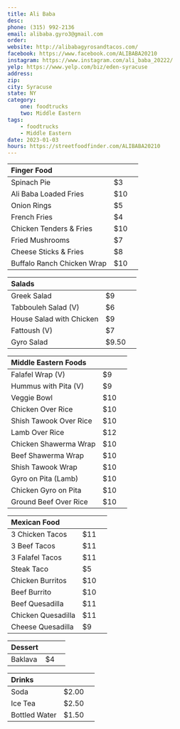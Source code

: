 ```yaml
---
title: Ali Baba
desc: 
phone: (315) 992-2136
email: alibaba.gyro3@gmail.com
order:
website: http://alibabagyrosandtacos.com/
facebook: https://www.facebook.com/ALIBABA20210
instagram: https://www.instagram.com/ali_baba_20222/
yelp: https://www.yelp.com/biz/eden-syracuse
address: 
zip: 
city: Syracuse
state: NY
category:
    one: foodtrucks
    two: Middle Eastern
tags: 
    - foodtrucks
    - Middle Eastern
date: 2023-01-03
hours: https://streetfoodfinder.com/ALIBABA20210
---
```


| Finger Food | | |
| :--- | :--- | :--- |
| Spinach Pie | $3 | |
| Ali Baba Loaded Fries | $10 | |
| Onion Rings | $5 | |
| French Fries | $4 | |
| Chicken Tenders & Fries | $10 | |
| Fried Mushrooms | $7 | |
| Cheese Sticks & Fries | $8 | |
| Buffalo Ranch Chicken Wrap | $10 | |

| Salads | | |
| :--- | :--- | :--- |
| Greek Salad | $9 | |
| Tabbouleh Salad (V)  | $6 | |
| House Salad with Chicken | $9 | |
| Fattoush (V) | $7 | |
| Gyro Salad | $9.50 | |

| Middle Eastern Foods | | |
| :--- | :--- | :--- |
| Falafel Wrap (V) | $9 | |
| Hummus with Pita (V) | $9 | |
| Veggie Bowl | $10 | |
| Chicken Over Rice | $10 | |
| Shish Tawook Over Rice | $10 | |
| Lamb Over Rice | $12 | |
| Chicken Shawerma Wrap | $10 | |
| Beef Shawerma Wrap | $10 | |
| Shish Tawook Wrap | $10 | |
| Gyro on Pita (Lamb) | $10 | |
| Chicken Gyro on Pita | $10 | |
| Ground Beef Over Rice | $10 | |

| Mexican Food | | |
| :--- | :--- | :--- |
| 3 Chicken Tacos | $11 | |
| 3 Beef Tacos | $11 | |
| 3 Falafel Tacos | $11 | |
| Steak Taco | $5 | |
| Chicken Burritos | $10 | |
| Beef Burrito | $10 | |
| Beef Quesadilla | $11 | |
| Chicken Quesadilla | $11 | |
| Cheese Quesadilla | $9 | |

| Dessert | | |
| :--- | :--- | :--- |
| Baklava | $4 | | 

| Drinks | | |
| :--- | :--- | :--- |
| Soda | $2.00 | |
| Ice Tea | $2.50 | |
| Bottled Water | $1.50  | |


